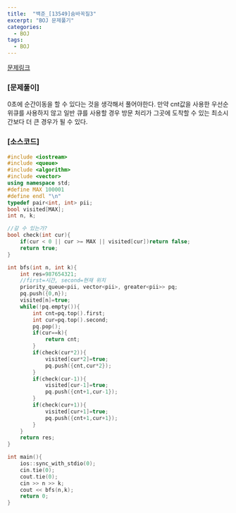 ```yaml
---
title:  "백준_[13549]숨바꼭질3"
excerpt: "BOJ 문제풀기"
categories:
  - BOJ
tags:
  - BOJ
---
```

[문제링크](https://www.acmicpc.net/problem/13549)
### [문제풀이]
0초에 순간이동을 할 수 있다는 것을 생각해서 풀어야한다. 만약 cnt값을 사용한 우선순위큐를 사용하지 않고 일반 큐를 사용할 경우 방문 처리가 그곳에 도착할 수 있는 최소시간보다 더 큰 경우가 될 수 있다.

### [소스코드]
~~~cpp
#include <iostream>
#include <queue>
#include <algorithm>
#include <vector>
using namespace std;
#define MAX 100001
#define endl "\n"
typedef pair<int, int> pii;
bool visited[MAX];
int n, k;

//갈 수 있는가?
bool check(int cur){
    if(cur < 0 || cur >= MAX || visited[cur])return false;
    return true;
}

int bfs(int n, int k){
    int res=987654321;
    //first=시간, second=현재 위치
    priority_queue<pii, vector<pii>, greater<pii>> pq;
    pq.push({0,n});
    visited[n]=true;
    while(!pq.empty()){
        int cnt=pq.top().first;
        int cur=pq.top().second;
        pq.pop();
        if(cur==k){
            return cnt;
        }
        if(check(cur*2)){
            visited[cur*2]=true;
            pq.push({cnt,cur*2});
        }
        if(check(cur-1)){
            visited[cur-1]=true;
            pq.push({cnt+1,cur-1});
        }
        if(check(cur+1)){
            visited[cur+1]=true;
            pq.push({cnt+1,cur+1});
        }
    }
    return res;
}

int main(){
    ios::sync_with_stdio(0);
    cin.tie(0);
    cout.tie(0);
    cin >> n >> k;
    cout << bfs(n,k);
    return 0;
}
~~~